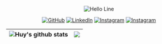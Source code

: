 <p align="center">
<img src="https://readme-typing-svg.herokuapp.com?duration=3000&color=0B2531&width=150&height=25&lines=Find+me+at+👇+" alt="Hello Line" />
</p>

<p align="center">
    <a href="https://github.com/huynggg" target="_blank"><img alt="GitHub" src="https://img.shields.io/badge/GitHub-100000?style=for-the-badge&logo=github&logoColor=white"></a>
    <a href="https://www.linkedin.com/in/huyanhnguyen95" target="_blank"><img alt="LinkedIn" src="https://img.shields.io/badge/LinkedIn-0077B5?style=for-the-badge&logo=linkedin&logoColor=white"></a>
    <a href="https://www.instagram.com/itshuyngggg/" target="_blank"><img alt="Instagram" src="https://img.shields.io/badge/Instagram-E4405F?style=for-the-badge&logo=instagram&logoColor=white"></a>
    <a href="mailto:huyanguyen3695@gmail.com" target="_blank"><img alt="Instagram" src="https://img.shields.io/badge/Gmail-D14836?style=for-the-badge&logo=gmail&logoColor=white"></a>
</p>

| <img align="center" src="https://github-readme-stats.vercel.app/api?username=huynggg&show_icons=true&include_all_commits=true&theme=graywhite&hide_border=true" alt="Huy's github stats" /> | <img align="center" src="https://github-readme-stats.vercel.app/api/top-langs/?username=huynggg&layout=compact&langs_count=6&theme=graywhite&hide_border=true" /> |
| ------------- | ------------- |

